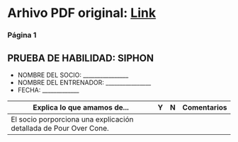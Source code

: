 # Arhivo PDF original: [Link](https://github.com/eduard432/traduccion-mixato/blob/main/documentos/Certification%20Check%20-%20Siphon.pdf)


### Página 1
## PRUEBA DE HABILIDAD: SIPHON

- NOMBRE DEL SOCIO: ________________
- NOMBRE DEL ENTRENADOR: ________________
- FECHA: _____________

| **Explica lo que amamos de...** | **Y** | **N** | **Comentarios** |
| --------------------------- | --- | --- | ------------ |
| El socio porporciona una explicación detallada de Pour Over Cone. | | | |